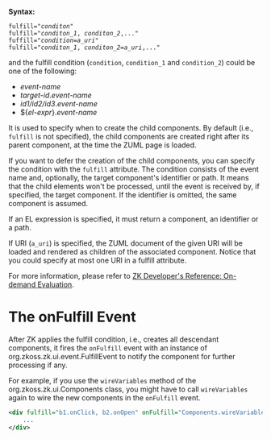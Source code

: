 **Syntax:**

`fulfill="`*`conditon`*`"`  
`fulfill="`*`conditon_1`*`, `*`conditon_2`*`,..."`  
`fuffill="`*`condition`*`=`*`a_uri`*`"`  
`fulfill="`*`conditon_1`*`, `*`conditon_2`*`=`*`a_uri`*`,..."`

and the fulfill condition (`condition`, `condition_1` and `condition_2`)
could be one of the following:

- *event-name*
- *target-id*.*event-name*
- *id1/id2/id3*.*event-name*
- \${*el-expr*}.*event-name*

It is used to specify when to create the child components. By default
(i.e., `fulfill` is not specified), the child components are created
right after its parent component, at the time the ZUML page is loaded.

If you want to defer the creation of the child components, you can
specify the condition with the `fulfill` attribute. The condition
consists of the event name and, optionally, the target component's
identifier or path. It means that the child elements won't be processed,
until the event is received by, if specified, the target component. If
the identifier is omitted, the same component is assumed.

If an EL expression is specified, it must return a component, an
identifier or a path.

If URI (`a_uri`) is specified, the ZUML document of the given URI will
be loaded and rendered as children of the associated component. Notice
that you could specify at most one URI in a fulfill attribute.

For more information, please refer to [ZK Developer's Reference:
On-demand
Evaluation]({{site.baseurl}}/zk_dev_ref/ui_composing/zuml/on-demand_evaluation).

# The onFulfill Event

After ZK applies the fulfill condition, i.e., creates all descendant
components, it fires the `onFulfill` event with an instance of
<javadoc>org.zkoss.zk.ui.event.FulfillEvent</javadoc> to notify the
component for further processing if any.

For example, if you use the `wireVariables` method of the
<javadoc>org.zkoss.zk.ui.Components</javadoc> class, you might have to
call `wireVariables` again to wire the new components in the `onFulfill`
event.

```xml
<div fulfill="b1.onClick, b2.onOpen" onFulfill="Components.wireVariables(self, controller)">
    ...
</div>
```


